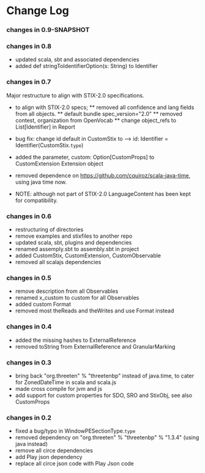 Change Log
==========

### changes in 0.9-SNAPSHOT


### changes in 0.8

* updated scala, sbt and associated dependencies
* added def stringToIdentifierOption(s: String) to Identifier


### changes in 0.7
Major restructure to align with STIX-2.0 specifications.
 
* to align with STIX-2.0 specs; 
** removed all confidence and lang fields from all objects.
** default bundle spec_version="2.0"
** removed contest, organization from OpenVocab
** change object_refs to List[Identifier] in Report

* bug fix: change id default in CustomStix to --> id: Identifier = Identifier(CustomStix.`type`) 
* added the parameter, custom: Option[CustomProps] to CustomExtension Extension object
* removed dependence on https://github.com/cquiroz/scala-java-time, using java time now.

* NOTE: although not part of STIX-2.0 LanguageContent has been kept for compatibility.


### changes in 0.6

* restructuring of directories
* remove examples and stixfiles to another repo
* updated scala, sbt, plugins and dependencies 
* renamed assemply.sbt to assembly.sbt in project
* added CustomStix, CustomExtension, CustomObservable
* removed all scalajs dependencies


### changes in 0.5

* remove description from all Observables
* renamed x_custom to custom for all Observables
* added custom Format
* removed most theReads and theWrites and use Format instead

### changes in 0.4  

* added the missing hashes to ExternalReference
* removed toString from ExternalReference and GranularMarking

### changes in 0.3  

* bring back "org.threeten" % "threetenbp" instead of java.time, to cater for ZonedDateTime in scala and scala.js
* made cross compile for jvm and js
* add support for custom properties for SDO, SRO and StixObj, see also CustomProps

### changes in 0.2

* fixed a bug/typo in WindowPESectionType.`type`
* removed dependency on "org.threeten" % "threetenbp" % "1.3.4" (using java instead)
* remove all circe dependencies 
* add Play json dependency
* replace all circe json code with Play Json code

 

